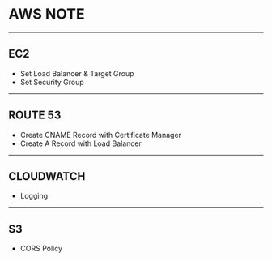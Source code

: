 # AWS NOTE

---
## EC2
- Set Load Balancer & Target Group
- Set Security Group
---
## ROUTE 53
- Create CNAME Record with Certificate Manager
- Create A Record with Load Balancer
---
## CLOUDWATCH
- Logging
---
## S3
- CORS Policy
